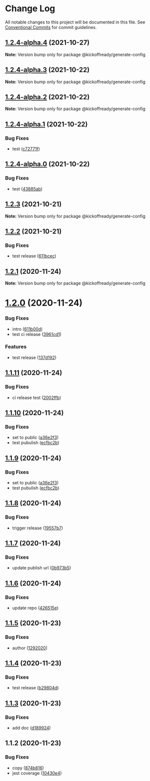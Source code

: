 # Change Log

All notable changes to this project will be documented in this file.
See [Conventional Commits](https://conventionalcommits.org) for commit guidelines.

## [1.2.4-alpha.4](https://github.com/kickoffready/kickoff/compare/@kickoffready/generate-config@1.2.4-alpha.3...@kickoffready/generate-config@1.2.4-alpha.4) (2021-10-27)

**Note:** Version bump only for package @kickoffready/generate-config





## [1.2.4-alpha.3](https://github.com/kickoffready/kickoff/compare/@kickoffready/generate-config@1.2.4-alpha.2...@kickoffready/generate-config@1.2.4-alpha.3) (2021-10-22)

**Note:** Version bump only for package @kickoffready/generate-config





## [1.2.4-alpha.2](https://github.com/kickoffready/kickoff/compare/@kickoffready/generate-config@1.2.4-alpha.1...@kickoffready/generate-config@1.2.4-alpha.2) (2021-10-22)

**Note:** Version bump only for package @kickoffready/generate-config





## [1.2.4-alpha.1](https://github.com/kickoffready/kickoff/compare/@kickoffready/generate-config@1.2.4-alpha.0...@kickoffready/generate-config@1.2.4-alpha.1) (2021-10-22)


### Bug Fixes

* test ([c72771f](https://github.com/kickoffready/kickoff/commit/c72771fe3274a940041a1fde0efe993770019919))





## [1.2.4-alpha.0](https://github.com/kickoffready/kickoff/compare/@kickoffready/generate-config@1.2.3...@kickoffready/generate-config@1.2.4-alpha.0) (2021-10-22)


### Bug Fixes

* test ([43885ab](https://github.com/kickoffready/kickoff/commit/43885abc4b263b5897872f6c679dcd955f1ad28b))





## [1.2.3](https://github.com/kickoffready/kickoff/compare/@kickoffready/generate-config@1.2.2...@kickoffready/generate-config@1.2.3) (2021-10-21)

**Note:** Version bump only for package @kickoffready/generate-config





## [1.2.2](https://github.com/kickoffready/kickoff/compare/@kickoffready/generate-config@1.2.1...@kickoffready/generate-config@1.2.2) (2021-10-21)


### Bug Fixes

* test release ([611bcec](https://github.com/kickoffready/kickoff/commit/611bcec36e97dc63132ebba348bfb1786fc4f344))





## [1.2.1](https://github.com/kickoffready/kickoff/compare/@kickoffready/generate-config@1.2.0...@kickoffready/generate-config@1.2.1) (2020-11-24)

**Note:** Version bump only for package @kickoffready/generate-config





# [1.2.0](https://github.com/kickoffready/kickoff/compare/@kickoffready/generate-config@1.1.11...@kickoffready/generate-config@1.2.0) (2020-11-24)


### Bug Fixes

* intro ([611b00d](https://github.com/kickoffready/kickoff/commit/611b00d5e6329bc90ad986ec0eb2d9b36c36b081))
* test ci release ([3961cd1](https://github.com/kickoffready/kickoff/commit/3961cd1c86ecf31c5cc750347fe1a5eadf7c1b38))


### Features

* test release ([137d192](https://github.com/kickoffready/kickoff/commit/137d1929bc2e3082f676b15cfd4f2c0cea5aa6a9))





## [1.1.11](https://github.com/kickoffready/kickoff/compare/@kickoffready/generate-config@1.1.10...@kickoffready/generate-config@1.1.11) (2020-11-24)


### Bug Fixes

* ci release test ([2002ffb](https://github.com/kickoffready/kickoff/commit/2002ffb4eca78acbbf6a97734acd8f9a6dccc60c))





## [1.1.10](https://github.com/kickoffready/kickoff/compare/@kickoffready/generate-config@1.1.8...@kickoffready/generate-config@1.1.10) (2020-11-24)


### Bug Fixes

* set to public ([a36e2f3](https://github.com/kickoffready/kickoff/commit/a36e2f3bff16ab736bbfafd486d8b14aac22668d))
* test pubulish ([ecfbc2b](https://github.com/kickoffready/kickoff/commit/ecfbc2b443bb872d2de8ea561d7ac7abb462acee))





## [1.1.9](https://github.com/kickoffready/kickoff/compare/@kickoffready/generate-config@1.1.8...@kickoffready/generate-config@1.1.9) (2020-11-24)


### Bug Fixes

* set to public ([a36e2f3](https://github.com/kickoffready/kickoff/commit/a36e2f3bff16ab736bbfafd486d8b14aac22668d))
* test pubulish ([ecfbc2b](https://github.com/kickoffready/kickoff/commit/ecfbc2b443bb872d2de8ea561d7ac7abb462acee))





## [1.1.8](https://github.com/kickoffready/kickoff/compare/@kickoffready/generate-config@1.1.7...@kickoffready/generate-config@1.1.8) (2020-11-24)


### Bug Fixes

* trigger release ([19557b7](https://github.com/kickoffready/kickoff/commit/19557b7bc4c76ddb6b6a5c208ece28d565672220))





## [1.1.7](https://github.com/kickoffready/kickoff/compare/@kickoffready/generate-config@1.1.6...@kickoffready/generate-config@1.1.7) (2020-11-24)


### Bug Fixes

* update publish url ([0b973b5](https://github.com/kickoffready/kickoff/commit/0b973b594abc7a5efafebfbb75bc627143545d51))





## [1.1.6](https://github.com/kickoffready/kickoff/compare/@kickoffready/generate-config@1.1.5...@kickoffready/generate-config@1.1.6) (2020-11-24)


### Bug Fixes

* update repo ([426515e](https://github.com/kickoffready/kickoff/commit/426515e6548f2a1350c9332dbd81146fd58cbf39))





## [1.1.5](https://github.com/kickoffready/kickoff/compare/@kickoffready/generate-config@1.1.4...@kickoffready/generate-config@1.1.5) (2020-11-23)


### Bug Fixes

* author ([1292020](https://github.com/kickoffready/kickoff/commit/129202000cb1f7f26d4bd54fac4a6860743fce85))





## [1.1.4](https://github.com/kickoffready/kickoff/compare/@kickoffready/generate-config@1.1.3...@kickoffready/generate-config@1.1.4) (2020-11-23)


### Bug Fixes

* test release ([b29804d](https://github.com/kickoffready/kickoff/commit/b29804da7f1aeee8c1c6980b6f959cc7f7dfdb6d))





## [1.1.3](https://github.com/kickoffready/kickoff/compare/@kickoffready/generate-config@1.1.2...@kickoffready/generate-config@1.1.3) (2020-11-23)


### Bug Fixes

* add doc ([d189924](https://github.com/kickoffready/kickoff/commit/d1899247272ca2016ab82c15c164618962c855fc))





## 1.1.2 (2020-11-23)


### Bug Fixes

* copy ([874b816](https://github.com/kickoffready/kickoff/commit/874b816f0a8c0a0c34fd48c14ec9fde9cc4d0d17))
* jest coverage ([10430e4](https://github.com/kickoffready/kickoff/commit/10430e4f7f22fa0b3453621936305f5a6b1338a0))
